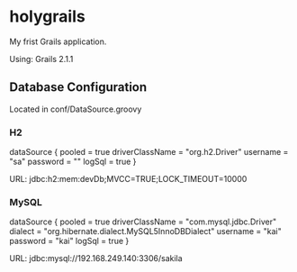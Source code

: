 holygrails
==========

My frist Grails application.

Using: Grails 2.1.1

## Database Configuration

Located in conf/DataSource.groovy

### H2

dataSource {
    pooled = true
    driverClassName = "org.h2.Driver"
    username = "sa"
    password = ""
	logSql = true
}

URL: jdbc:h2:mem:devDb;MVCC=TRUE;LOCK_TIMEOUT=10000 

### MySQL

dataSource {
	pooled = true
	driverClassName = "com.mysql.jdbc.Driver"
	dialect = "org.hibernate.dialect.MySQL5InnoDBDialect"
	username = "kai"
	password = "kai"
	logSql = true
}

URL: jdbc:mysql://192.168.249.140:3306/sakila

